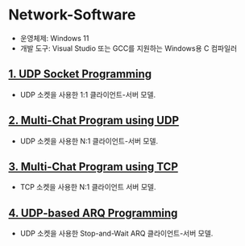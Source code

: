 # Network-Software
* 운영체제: Windows 11
* 개발 도구: Visual Studio 또는 GCC를 지원하는 Windows용 C 컴파일러
## [1. UDP Socket Programming](https://github.com/qkrdudwls/Network-Software/tree/main/UDP%20Socket%20Programming)
* UDP 소켓을 사용한 1:1 클라이언트-서버 모델.
## [2. Multi-Chat Program using UDP](https://github.com/qkrdudwls/Network-Software/tree/main/Multi-Chat%20Program%20using%20UDP)
* UDP 소켓을 사용한 N:1 클라이언트-서버 모델.
## [3. Multi-Chat Program using TCP](https://github.com/qkrdudwls/Network-Software/tree/main/Multi-Chat%20Program%20using%20TCP)
* TCP 소켓을 사용한 N:1 클라이언트 서버 모델.
## [4. UDP-based ARQ Programming](https://github.com/qkrdudwls/Network-Software/tree/main/UDP-based%20ARQ%20Programming)
* UDP 소켓을 사용한 Stop-and-Wait ARQ 클라이언트-서버 모델.

